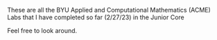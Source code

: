 These are all the BYU Applied and Computational Mathematics (ACME) Labs that I have completed so far (2/27/23) in the Junior Core

Feel free to look around.
